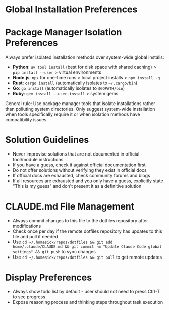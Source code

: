 # Global Installation Preferences

# Package Manager Isolation Preferences

Always prefer isolated installation methods over system-wide global installs:

- **Python**: `uv tool install` (best for disk space with shared caching) > `pip install --user` > virtual environments
- **Node.js**: `npx` for one-time runs > local project installs > `npm install -g` 
- **Rust**: `cargo install` (automatically isolates to `~/.cargo/bin`)
- **Go**: `go install` (automatically isolates to `$GOPATH/bin`)  
- **Ruby**: `gem install --user-install` > system gems

General rule: Use package manager tools that isolate installations rather than polluting system directories. Only suggest system-wide installation when tools specifically require it or when isolation methods have compatibility issues.

# Solution Guidelines

- Never improvise solutions that are not documented in official tool/module instructions
- If you have a guess, check it against official documentation first
- Do not offer solutions without verifying they exist in official docs
- If official docs are exhausted, check community forums and blogs
- If all resources are exhausted and you only have a guess, explicitly state "This is my guess" and don't present it as a definitive solution

# CLAUDE.md File Management

- Always commit changes to this file to the dotfiles repository after modifications
- Check once per day if the remote dotfiles repository has updates to this file and pull if needed
- Use `cd ~/.homesick/repos/dotfiles && git add home/.claude/CLAUDE.md && git commit -m "Update Claude Code global settings" && git push` to sync changes
- Use `cd ~/.homesick/repos/dotfiles && git pull` to get remote updates

# Display Preferences

- Always show todo list by default - user should not need to press Ctrl-T to see progress
- Expose reasoning process and thinking steps throughout task execution